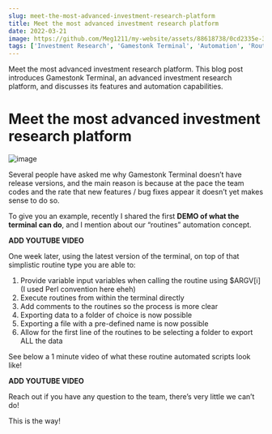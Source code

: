 ```yaml
---
slug: meet-the-most-advanced-investment-research-platform
title: Meet the most advanced investment research platform
date: 2022-03-21
image: https://github.com/Meg1211/my-website/assets/88618738/0cd2335e-3099-43a5-996e-27bb34903348
tags: ['Investment Research', 'Gamestonk Terminal', 'Automation', 'Routines']
---
```


Meet the most advanced investment research platform. This blog post introduces Gamestonk Terminal, an advanced investment research platform, and discusses its features and automation capabilities.

<!-- truncate -->

# Meet the most advanced investment research platform

![image](https://github.com/Meg1211/my-website/assets/88618738/0cd2335e-3099-43a5-996e-27bb34903348)

Several people have asked me why Gamestonk Terminal doesn’t have release versions, and the main reason is because at the pace the team codes and the rate that new features / bug fixes appear it doesn’t yet makes sense to do so.

To give you an example, recently I shared the first **DEMO of what the terminal can do**, and I mention about our “routines” automation concept.

**ADD YOUTUBE VIDEO**

One week later, using the latest version of the terminal, on top of that simplistic routine type you are able to:

1. Provide variable input variables when calling the routine using $ARGV[i] (I used Perl convention here eheh)
2. Execute routines from within the terminal directly
3. Add comments to the routines so the process is more clear
4. Exporting data to a folder of choice is now possible
5. Exporting a file with a pre-defined name is now possible
6. Allow for the first line of the routines to be selecting a folder to export ALL the data

See below a 1 minute video of what these routine automated scripts look like!

**ADD YOUTUBE VIDEO**

Reach out if you have any question to the team, there’s very little we can’t do!

This is the way!
